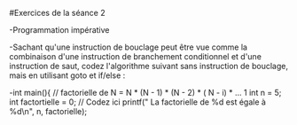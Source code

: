 #Exercices de la séance 2

-Programmation impérative

-Sachant qu'une instruction de bouclage peut être vue comme la combinaison d'une instruction de branchement conditionnel et d'une instruction de saut, codez l'algorithme suivant sans instruction de bouclage, mais en utilisant goto et if/else :

-int main(){
	// factorielle de N = N * (N - 1) * (N - 2) * ( N - i) * ... 1
	int n = 5;
	int factortielle = 0;
	// Codez ici
	printf(" La factorielle de %d est égale à %d\n", n, factorielle);
